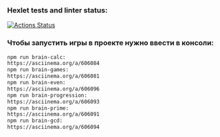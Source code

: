 ### Hexlet tests and linter status:

[![Actions Status](https://github.com/arsenyevdmitry/frontend-project-44/workflows/hexlet-check/badge.svg)](https://github.com/arsenyevdmitry/frontend-project-44/actions)

### Чтобы запустить игры в проекте нужно ввести в консоли:

```bash
npm run brain-calc:
https://asciinema.org/a/606084
npm run brain-games:
https://asciinema.org/a/606081
npm run brain-even:
https://asciinema.org/a/606096
npm run brain-progression:
https://asciinema.org/a/606093
npm run brain-prime:
https://asciinema.org/a/606091
npm run brain-gcd:
https://asciinema.org/a/606094
```
